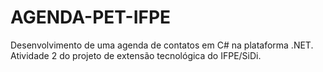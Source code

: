 # AGENDA-PET-IFPE
Desenvolvimento de uma agenda de contatos em C# na plataforma .NET. Atividade 2 do projeto de extensão tecnológica do IFPE/SiDi.
